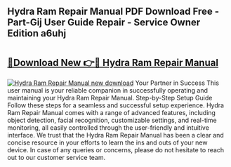 ## Hydra Ram Repair Manual PDF Download Free - Part-Gij User Guide Repair - Service Owner Edition a6uhj

# <h2><a href="http://bc39790.oget.top/?id=Hydra+Ram+Repair+Manual">🔗Download New 👉🔴 Hydra Ram Repair Manual</a></h2>

[![Hydra Ram Repair Manual new download](https://i.imgur.com/5g1atiW.png)](http://bc39790.oget.top/?id=Hydra+Ram+Repair+Manual)
Your Partner in Success This user manual is your reliable companion in successfully operating and maintaining your Hydra Ram Repair Manual. Step-by-Step Setup Guide Follow these steps for a seamless and successful setup experience. Hydra Ram Repair Manual comes with a range of advanced features, including object detection, facial recognition, customizable settings, and real-time monitoring, all easily controlled through the user-friendly and intuitive interface. We trust that the Hydra Ram Repair Manual has been a clear and concise resource in your efforts to learn the ins and outs of your new device. In case of any queries or concerns, please do not hesitate to reach out to our customer service team.
